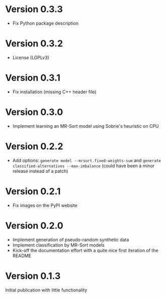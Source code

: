 <!-- Copyright 2023 Vincent Jacques -->

# Version 0.3.3

- Fix Python package description

# Version 0.3.2

- License (LGPLv3)

# Version 0.3.1

- Fix installation (missing C++ header file)

# Version 0.3.0

- Implement learning an MR-Sort model using Sobrie's heuristic on CPU

# Version 0.2.2

- Add options: `generate model --mrsort.fixed-weights-sum` and `generate classified-alternatives --max-imbalance`
(could have been à minor release instead of a patch)

# Version 0.2.1

- Fix images on the PyPI website

# Version 0.2.0

- Implement generation of pseudo-random synthetic data
- Implement classification by MR-Sort models
- Kick-off the documentation effort with a quite nice first iteration of the README

# Version 0.1.3

Initial publication with little functionality
